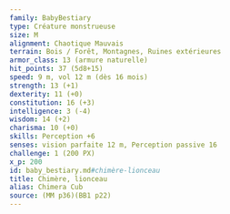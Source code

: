 ```yaml
---
family: BabyBestiary
type: Créature monstrueuse
size: M
alignment: Chaotique Mauvais
terrain: Bois / Forêt, Montagnes, Ruines extérieures
armor_class: 13 (armure naturelle)
hit_points: 37 (5d8+15)
speed: 9 m, vol 12 m (dès 16 mois)
strength: 13 (+1)
dexterity: 11 (+0)
constitution: 16 (+3)
intelligence: 3 (-4)
wisdom: 14 (+2)
charisma: 10 (+0)
skills: Perception +6
senses: vision parfaite 12 m, Perception passive 16
challenge: 1 (200 PX)
x_p: 200
id: baby_bestiary.md#chimère-lionceau
title: Chimère, lionceau
alias: Chimera Cub
source: (MM p36)(BB1 p22)
---
```


